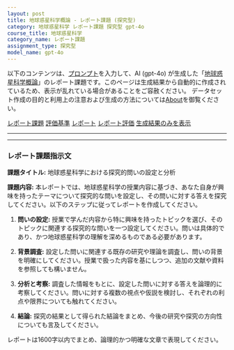 ```yaml
---
layout: post
title: 地球惑星科学概論 - レポート課題 (探究型)
category: 地球惑星科学 レポート課題 探究型 gpt-4o
course_title: 地球惑星科学
category_name: レポート課題
assignment_type: 探究型
model_name: gpt-4o
---
```


以下のコンテンツは、[プロンプト](http://127.0.0.1:8000/generated/地球惑星科学/gpt-4o/prompt_レポート課題-探究型.md)を入力して、AI (gpt-4o) が生成した「[地球惑星科学概論](/contents/地球惑星科学/)」のレポート課題です。このページは生成結果から自動的に作成されているため、表示が乱れている場合があることをご容赦ください。
データセット作成の目的と利用上の注意および生成の方法については[About](/About)を御覧ください。

[レポート課題](../レポート課題-探究型)
[評価基準](../評価基準-探究型)
[レポート](../レポート-探究型)
[レポート評価](../レポート評価-探究型)
[生成結果のみを表示](http://127.0.0.1:8000/generated/地球惑星科学/gpt-4o/レポート課題-探究型.md)
  

***
***
  
### レポート課題指示文

**課題タイトル:** 地球惑星科学における探究的問いの設定と分析

**課題内容:** 本レポートでは、地球惑星科学の授業内容に基づき、あなた自身が興味を持ったテーマについて探究的な問いを設定し、その問いに対する答えを探究してください。以下のステップに従ってレポートを作成してください。

1. **問いの設定:** 授業で学んだ内容から特に興味を持ったトピックを選び、そのトピックに関連する探究的な問いを一つ設定してください。問いは具体的であり、かつ地球惑星科学の理解を深めるものである必要があります。

2. **背景調査:** 設定した問いに関連する既存の研究や理論を調査し、問いの背景を明確にしてください。授業で扱った内容を基にしつつ、追加の文献や資料を参照しても構いません。

3. **分析と考察:** 調査した情報をもとに、設定した問いに対する答えを論理的に考察してください。問いに対する複数の視点や仮説を検討し、それぞれの利点や限界についても触れてください。

4. **結論:** 探究の結果として得られた結論をまとめ、今後の研究や探究の方向性についても言及してください。

レポートは1600字以内でまとめ、論理的かつ明確な文章で表現してください。
